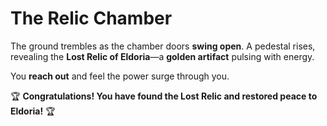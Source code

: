 # The Relic Chamber

The ground trembles as the chamber doors **swing open**. A pedestal rises, revealing the **Lost Relic of Eldoria**—a **golden artifact** pulsing with energy.  

You **reach out** and feel the power surge through you.  

🏆 **Congratulations! You have found the Lost Relic and restored peace to Eldoria!** 🏆  
